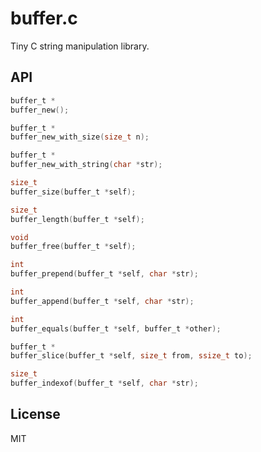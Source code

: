 
# buffer.c

  Tiny C string manipulation library.

## API

```c
buffer_t *
buffer_new();

buffer_t *
buffer_new_with_size(size_t n);

buffer_t *
buffer_new_with_string(char *str);

size_t
buffer_size(buffer_t *self);

size_t
buffer_length(buffer_t *self);

void
buffer_free(buffer_t *self);

int
buffer_prepend(buffer_t *self, char *str);

int
buffer_append(buffer_t *self, char *str);

int
buffer_equals(buffer_t *self, buffer_t *other);

buffer_t *
buffer_slice(buffer_t *self, size_t from, ssize_t to);

size_t
buffer_indexof(buffer_t *self, char *str);
```

## License

  MIT
